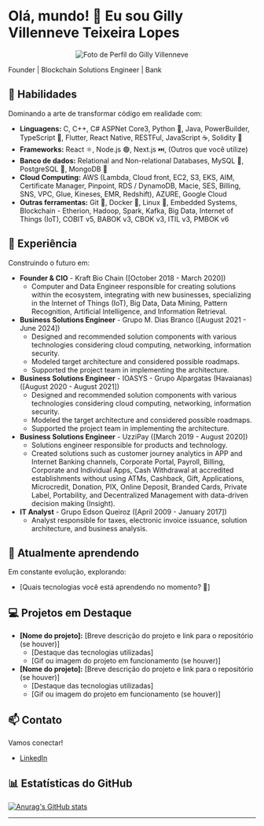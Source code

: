 # Olá, mundo! 👋 Eu sou Gilly Villenneve Teixeira Lopes

<p align="center"> 
  <img src="https://media.licdn.com/dms/image/C4E03AQGhmK_K4qB5Bw/profile-displayphoto-shrink_800_800/0/1637442935378?e=1678320000&v=beta&t=dHk6aWJC29jWj5_yUrX-b63z_9r92jK2bG4LjO9c22A" alt="Foto de Perfil do Gilly Villenneve"> 
</p>

Founder | Blockchain Solutions Engineer | Bank

## 🚀 Habilidades

Dominando a arte de transformar código em realidade com:

* **Linguagens:**  C, C++, C# ASPNet Core3, Python 🐍, Java, PowerBuilder, TypeScript 🔵, Flutter, React Native, RESTFul, JavaScript ☕, Solidity 💎
* **Frameworks:** React ⚛️, Node.js 🟢, Next.js ⏭️,  (Outros que você utilize)
* **Banco de dados:**  Relational and Non-relational Databases, MySQL 🐬, PostgreSQL 🐘, MongoDB 🍃
* **Cloud Computing:** AWS (Lambda, Cloud front, EC2, S3, EKS, AIM, Certificate Manager, Pinpoint, RDS / DynamoDB, Macie, SES, Billing, SNS, VPC, Glue, Kineses, EMR, Redshift), AZURE, Google Cloud
* **Outras ferramentas:** Git 🐙, Docker 🐳, Linux 🐧, Embedded Systems, Blockchain - Etherion, Hadoop, Spark, Kafka, Big Data, Internet of Things (IoT), COBIT v5, BABOK v3, CBOK v3, ITIL v3, PMBOK v6

## 💼 Experiência

Construindo o futuro em:

* **Founder & CIO** - Kraft Bio Chain ([October 2018 - March 2020])
    * Computer and Data Engineer responsible for creating solutions within the ecosystem, integrating with new businesses, specializing in the Internet of Things (IoT), Big Data, Data Mining, Pattern Recognition, Artificial Intelligence, and Information Retrieval. 
* **Business Solutions Engineer** - Grupo M. Dias Branco ([August 2021 - June 2024])
    * Designed and recommended solution components with various technologies considering cloud computing, networking, information security.
    * Modeled target architecture and considered possible roadmaps.
    * Supported the project team in implementing the architecture.
* **Business Solutions Engineer** - IOASYS - Grupo Alpargatas (Havaianas) ([August 2020 - August 2021])
    * Designed and recommended solution components with various technologies considering cloud computing, networking, information security.
    * Modeled the target architecture and considered possible roadmaps.
    * Supported the project team in implementing the architecture.
* **Business Solutions Engineer** - UzziPay ([March 2019 - August 2020])
    * Solutions engineer responsible for products and technology.
    * Created solutions such as customer journey analytics in APP and Internet Banking channels, Corporate Portal, Payroll, Billing, Corporate and Individual Apps, Cash Withdrawal at accredited establishments without using ATMs, Cashback, Gift, Applications, Microcredit, Donation, PIX, Online Deposit, Branded Cards, Private Label, Portability, and Decentralized Management with data-driven decision making (Insight).
* **IT Analyst** - Grupo Edson Queiroz ([April 2009 - January 2017])
    * Analyst responsible for taxes, electronic invoice issuance, solution architecture, and business analysis.

## 🌱 Atualmente aprendendo

Em constante evolução, explorando:

* [Quais tecnologias você está aprendendo no momento? 🤔]

## 💻 Projetos em Destaque

* **[Nome do projeto]:** [Breve descrição do projeto e link para o repositório (se houver)]
    * [Destaque das tecnologias utilizadas]
    * [Gif ou imagem do projeto em funcionamento (se houver)]
* **[Nome do projeto]:** [Breve descrição do projeto e link para o repositório (se houver)]
    * [Destaque das tecnologias utilizadas]
    * [Gif ou imagem do projeto em funcionamento (se houver)]

## 📫 Contato

Vamos conectar!

* [LinkedIn](https://www.linkedin.com/in/villenneve)

## 📊 Estatísticas do GitHub

[![Anurag's GitHub stats](https://github-readme-stats.vercel.app/api?username=villenave)](https://github.com/anuraghazra/github-readme-stats)

---
